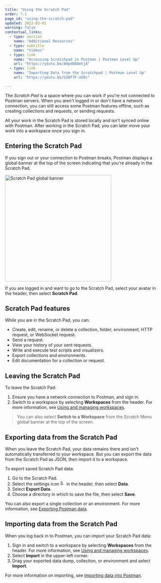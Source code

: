 ```yaml
---
title: "Using the Scratch Pad"
order: 7.1
page_id: "using-the-scratch-pad"
updated: 2022-03-01
warning: false
contextual_links:
  - type: section
    name: "Additional Resources"
  - type: subtitle
    name: "Videos"
  - type: link
    name: "Accessing Scratchpad in Postman | Postman Level Up"
    url: "https://youtu.be/AHpdO8AetjA"
  - type: link
    name: "Importing Data from the Scratchpad | Postman Level Up"
    url: "https://youtu.be/GZWf7F-aVDc"

---
```


The _Scratch Pad_ is a space where you can work if you're not connected to Postman servers. When you aren't logged in or don't have a network connection, you can still access some Postman features offline, such as creating collections and requests, or sending requests.

All your work in the Scratch Pad is stored locally and isn't synced online with Postman. After working in the Scratch Pad, you can later move your work into a workspace once you sign in.

## Entering the Scratch Pad

If you sign out or your connection to Postman breaks, Postman displays a global banner at the top of the screen indicating that you're already in the Scratch Pad.

<img alt="Scratch Pad global banner" src="https://assets.postman.com/postman-docs/scratch-pad-notice.jpg" width="350px" />

If you are logged in and want to go to the Scratch Pad, select your avatar in the header, then select **Scratch Pad**.

## Scratch Pad features

While you are in the Scratch Pad, you can:

* Create, edit, rename, or delete a collection, folder, environment, HTTP request, or WebSocket request.
* Send a request.
* View your history of your sent requests.
* Write and execute test scripts and visualizers.
* Export collections and environments.
* Edit documentation for a collection or request.

## Leaving the Scratch Pad

To leave the Scratch Pad:

1. Ensure you have a network connection to Postman, and sign in.
1. Switch to a workspace by selecting **Workspaces** from the header. For more information, see [Using and managing workspaces](/docs/collaborating-in-postman/using-workspaces/managing-workspaces/).

> You can also select **Switch to a Workspace** from the Scratch Menu global banner at the top of the screen.

## Exporting data from the Scratch Pad

When you leave the Scratch Pad, your data remains there and isn't automatically transferred to your workspace. But you can export the data from the Scratch Pad as JSON, then import it to a workspace.

To export saved Scratch Pad data:

1. Go to the Scratch Pad.
1. Select the settings icon <img alt="Settings icon" src="https://assets.postman.com/postman-docs/icon-settings-v9.jpg#icon" width="16px"> in the header, then select **Data**.
1. Select **Export Data**.
1. Choose a directory in which to save the file, then select **Save**.

You can also export a single collection or an environment. For more information, see [Exporting Postman data](/docs/getting-started/importing-and-exporting-data/#exporting-postman-data).

## Importing data from the Scratch Pad

When you log back in to Postman, you can import your Scratch Pad data:

1. Sign in and switch to a workspace by selecting **Workspaces** from the header. For more information, see [Using and managing workspaces](/docs/collaborating-in-postman/using-workspaces/managing-workspaces/).
1. Select **Import** in the upper-left corner.
1. Drag your exported data dump, collection, or environment and select **Import**.

For more information on importing, see [Importing data into Postman](/docs/getting-started/importing-and-exporting-data/#importing-data-into-postman).
